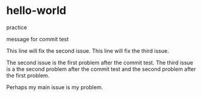 # hello-world
practice

message for commit test

This line will fix the second issue.
This line will fix the third issue.

The second issue is the first problem after the commit test.
The third issue is a the second problem after the commit test and the second problem after the first problem.

Perhaps my main issue is my problem.
